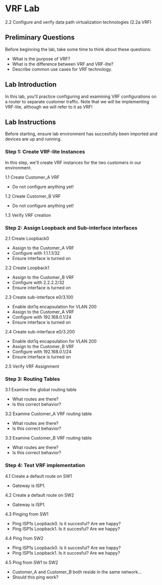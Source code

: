 # VRF Lab
2.2 Configure and verify data path virtualization technologies (2.2a VRF)

## Preliminary Questions
Before beginning the lab, take some time to think about these questions:
- What is the purpose of VRF?
- What is the difference between VRF and VRF-lite?
- Describe common use cases for VRF technology.


## Lab Introduction
In this lab, you'll practice configuring and examining VRF configurations on a router to separate customer traffic. Note that we will be implementing VRF-lite, although we will refer to it as VRF!

## Lab Instructions
Before starting, ensure lab environment has succesfully been imported and devices are up and running.

### Step 1: Create VRF-lite Instances
In this step, we'll create VRF instances for the two customers in our environment.

1.1 Create Customer_A VRF
- Do not configure anything yet!

1.2 Create Customer_B VRF
- Do not configure anything yet!

1.3 Verify VRF creation

### Step 2: Assign Loopback and Sub-interface interfaces

2.1 Create Loopback0
- Assign to the Customer_A VRF
- Configure with 1.1.1.1/32
- Ensure interface is turned on

2.2 Create Loopback1
- Assign to the Customer_B VRF
- Configure with 2.2.2.2/32
- Ensure interface is turned on

2.3 Create sub-interface e0/3.100
- Enable dot1q encapsulation for VLAN 200
- Assign to the Customer_A VRF
- Configure with 192.168.0.1/24
- Ensure interface is turned on

2.4 Create sub-interface e0/3.200
- Enable dot1q encapsulation for VLAN 200
- Assign to the Customer_B VRF
- Configure with 192.168.0.1/24
- Ensure interface is turned on

2.5 Verify VRF Assignment

  
### Step 3: Routing Tables

3.1 Examine the global routing table
- What routes are there?
- Is this correct behavior?

3.2 Examine Customer_A VRF routing table
- What routes are there?
- Is this correct behavior?

3.3 Examine Customer_B VRF routing table
- What routes are there?
- Is this correct behavior?

### Step 4: Test VRF implementation

4.1 Create a default route on SW1
- Gateway is ISP1.

4.2 Create a default route on SW2
- Gateway is ISP1.

4.3 Pinging from SW1
- Ping ISP1s Loopback0. Is it succesful? Are we happy?
- Ping ISP1s Loopback1. Is it succesful? Are we happy?

4.4 Ping from SW2
- Ping ISP1s Loopback0. Is it succesful? Are we happy?
- Ping ISP1s Loopback1. Is it succesful? Are we happy?

4.5 Ping from SW1 to SW2
- Customer_A and Customer_B both reside in the same network...
- Should this ping work?
